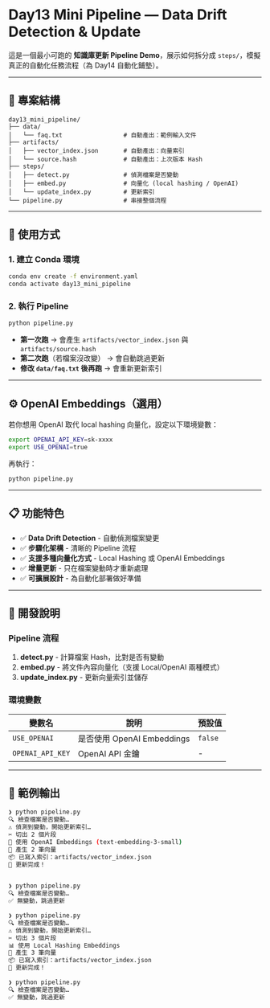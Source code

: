 # Day13 Mini Pipeline — Data Drift Detection & Update

這是一個最小可跑的 **知識庫更新 Pipeline Demo**，展示如何拆分成 `steps/`，模擬真正的自動化任務流程（為 Day14 自動化鋪墊）。

---

## 📂 專案結構

```
day13_mini_pipeline/
├── data/
│   └── faq.txt                 # 自動產出：範例輸入文件
├── artifacts/
│   ├── vector_index.json       # 自動產出：向量索引
│   └── source.hash             # 自動產出：上次版本 Hash
├── steps/
│   ├── detect.py               # 偵測檔案是否變動
│   ├── embed.py                # 向量化 (local hashing / OpenAI)
│   └── update_index.py         # 更新索引
└── pipeline.py                 # 串接整個流程
```

---

## 🚀 使用方式

### 1. 建立 Conda 環境

```bash
conda env create -f environment.yaml
conda activate day13_mini_pipeline
```

### 2. 執行 Pipeline

```bash
python pipeline.py
```

- **第一次跑** → 會產生 `artifacts/vector_index.json` 與 `artifacts/source.hash`
- **第二次跑**（若檔案沒改變） → 會自動跳過更新
- **修改 `data/faq.txt` 後再跑** → 會重新更新索引

---

## ⚙️ OpenAI Embeddings（選用）

若你想用 OpenAI 取代 local hashing 向量化，設定以下環境變數：

```bash
export OPENAI_API_KEY=sk-xxxx
export USE_OPENAI=true
```

再執行：

```bash
python pipeline.py
```

---

## 📋 功能特色

- ✅ **Data Drift Detection** - 自動偵測檔案變更
- ✅ **步驟化架構** - 清晰的 Pipeline 流程
- ✅ **支援多種向量化方式** - Local Hashing 或 OpenAI Embeddings
- ✅ **增量更新** - 只在檔案變動時才重新處理
- ✅ **可擴展設計** - 為自動化部署做好準備

---

## 🔧 開發說明

### Pipeline 流程

1. **detect.py** - 計算檔案 Hash，比對是否有變動
2. **embed.py** - 將文件內容向量化（支援 Local/OpenAI 兩種模式）
3. **update_index.py** - 更新向量索引並儲存

### 環境變數

| 變數名           | 說明                       | 預設值  |
| ---------------- | -------------------------- | ------- |
| `USE_OPENAI`     | 是否使用 OpenAI Embeddings | `false` |
| `OPENAI_API_KEY` | OpenAI API 金鑰            | -       |

---

## 📝 範例輸出

```bash
❯ python pipeline.py
🔍 檢查檔案是否變動…
⚠️ 偵測到變動，開始更新索引…
✂️ 切出 2 個片段
🧠 使用 OpenAI Embeddings (text-embedding-3-small)
🧠 產生 2 筆向量
📦 已寫入索引：artifacts/vector_index.json
🎉 更新完成！


❯ python pipeline.py
🔍 檢查檔案是否變動…
✅ 無變動，跳過更新

❯ python pipeline.py
🔍 檢查檔案是否變動…
⚠️ 偵測到變動，開始更新索引…
✂️ 切出 3 個片段
📊 使用 Local Hashing Embeddings
🧠 產生 3 筆向量
📦 已寫入索引：artifacts/vector_index.json
🎉 更新完成！

❯ python pipeline.py
🔍 檢查檔案是否變動…
✅ 無變動，跳過更新
```
